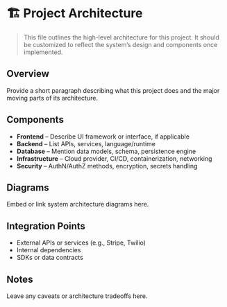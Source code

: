 # 🏗️ Project Architecture

> This file outlines the high-level architecture for this project. It should be customized to reflect the system’s design and components once implemented.

## Overview

Provide a short paragraph describing what this project does and the major moving parts of its architecture.

## Components

- **Frontend** – Describe UI framework or interface, if applicable
- **Backend** – List APIs, services, language/runtime
- **Database** – Mention data models, schema, persistence engine
- **Infrastructure** – Cloud provider, CI/CD, containerization, networking
- **Security** – AuthN/AuthZ methods, encryption, secrets handling

## Diagrams

Embed or link system architecture diagrams here.

## Integration Points

- External APIs or services (e.g., Stripe, Twilio)
- Internal dependencies
- SDKs or data contracts

## Notes

Leave any caveats or architecture tradeoffs here.
